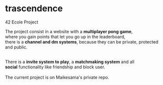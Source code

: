 # trascendence

42 Ecole Project<br>

The project consist in a website with a <b>multiplayer pong game</b>,<br>
where you gain points that let you go up in the leaderboard, <br>
there is a <b>channel and dm systems</b>, because they can be private, protected and public.<br><br>

There is a <b>invite system to play</b>, a <b>matchmaking system</b> and all <br>
<b>social</b> functionality like friendship and block user.<br><br>
The current project is on Maikesama's private repo.


